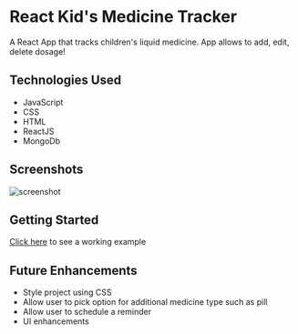 # React Kid's Medicine Tracker

A React App that tracks children's liquid medicine. App allows to add, edit, delete dosage!


## Technologies Used
- JavaScript
- CSS
- HTML
- ReactJS
- MongoDb


## Screenshots

![screenshot](#)


## Getting Started

[Click here](https://kids-medicine-tracker.netlify.app/) to see a working example



## Future Enhancements
- Style project using CSS
- Allow user to pick option for additional medicine type such as pill
- Allow user to schedule a reminder
- UI enhancements